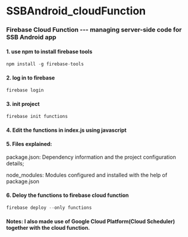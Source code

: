 # SSBAndroid_cloudFunction

### Firebase Cloud Function --- managing server-side code for SSB Android app

#### 1. use npm to install firebase tools
```javascript
npm install -g firebase-tools
```

#### 2. log in to firebase
```javascript
firebase login
```

#### 3. init project
```javascript
firebase init functions
```

#### 4. Edit the functions in index.js using javascript

#### 5. Files explained:
package.json: Dependency information and the project configuration details; 

node_modules: Modules configured and installed with the help of package.json

#### 6. Deloy the functions to firebase cloud function
```javascript
firebase deploy --only functions
```

#### Notes: I also made use of Google Cloud Platform(Cloud Scheduler) together with the cloud function.
